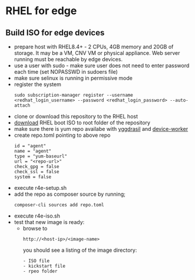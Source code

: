 # RHEL for edge
## Build ISO for edge devices
- prepare host with RHEL8.4+ - 2 CPUs, 4GB memory and 20GB of storage. It may be a VM, CNV VM or physical appliance. Web server running must be reachable by edge devices.
- use a user with sudo - make sure user does not need to enter password each time (set NOPASSWD in sudoers file)
- make sure selinux is running in permissive mode
- register the system
    ```
    sudo subscription-manager register --username <redhat_login_username> --password <redhat_login_password> --auto-attach
    ```
- clone or download this repository to the RHEL host
- [download](https://access.redhat.com/downloads/content/479/ver=/rhel---8/8.4/x86_64/product-software) RHEL boot ISO to root folder of the repository
- make sure there is yum repo availabe with [yggdrasil](https://github.com/jakub-dzon/yggdrasil) and [device-worker](https://github.com/jakub-dzon/k4e-device-worker/)
- create repo.toml pointing to above repo
    ```
    id = "agent"
    name = "agent"
    type = "yum-baseurl"
    url = "<repo-url>"
    check_gpg = false
    check_ssl = false
    system = false
    ```
- execute r4e-setup.sh
- add the repo as composer source by running;
    ```
    composer-cli sources add repo.toml
    ```
- execute r4e-iso.sh
- test that new image is ready:
  * browse to
    ```
    http://<host-ip>/<image-name>
    ```
    you should see a listing of the image directory:
    ```
    - ISO file
    - kickstart file
    - rpeo folder
    ```
